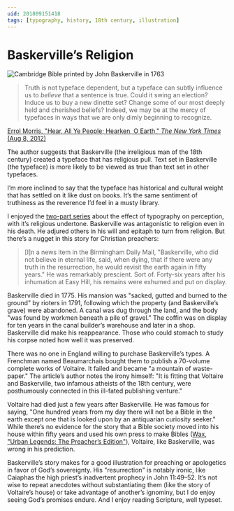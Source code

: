 ```yaml
---
uid: 201809151418
tags: [typography, history, 18th century, illustration]
---
```


# Baskerville’s Religion

![Cambridge Bible printed by John Baskerville in 1763](https://upload.wikimedia.org/wikipedia/en/1/1d/Basker%27s_bible.jpg)

> Truth is not typeface dependent, but a typeface can subtly influence us to *believe* that a sentence is true. Could it swing an election? Induce us to buy a new dinette set? Change some of our most deeply held and cherished beliefs? Indeed, we may be at the mercy of typefaces in ways that we are only dimly beginning to recognize.

[Errol Morris, "Hear, All Ye People; Hearken, O Earth," *The New York Times* (Aug 8, 2012)](https://opinionator.blogs.nytimes.com/2012/08/08/hear-all-ye-people-hearken-o-earth/)

The author suggests that Baskerville (the irreligious man of the 18th century) created a typeface that has religious pull. Text set in Baskerville (the typeface) is more likely to be viewed as true than text set in other typefaces.

I’m more inclined to say that the typeface has historical and cultural weight that has settled on it like dust on books. It’s the same sentiment of truthiness as the reverence I’d feel in a musty library.

I enjoyed the [two-part series](https://opinionator.blogs.nytimes.com/2012/08/09/hear-all-ye-people-hearken-o-earth-part-2/) about the effect of typography on perception, with it’s religious undertone. Baskerville was antagonistic to religion even in his death. He adjured others in his will and epitaph to turn from religion. But there’s a nugget in this story for Christian preachers:

> [I]n a news item in the Birmingham Daily Mail, "Baskerville, who did not believe in eternal life, said, when dying, that if there were any truth in the resurrection, he would revisit the earth again in fifty years." He was remarkably prescient. Sort of. Forty-six years after his inhumation at Easy Hill, his remains were exhumed and put on display.

Baskerville died in 1775. His mansion was "sacked, gutted and burned to the ground" by rioters in 1791, following which the property (and Baskerville’s grave) were abandoned. A canal was dug through the land, and the body "was found by workmen beneath a pile of gravel." The coffin was on display for ten years in the canal builder’s warehouse and later in a shop. Baskerville did make his reappearance. Those who could stomach to study his corpse noted how well it was preserved.

There was no one in England willing to purchase Baskerville’s types. A Frenchman named Beaumarchais bought them to publish a 70-volume complete works of Voltaire. It failed and became "a mountain of waste-paper." The article’s author notes the irony himself: "It is fitting that Voltaire and Baskerville, two infamous atheists of the 18th century, were posthumously connected in this ill-fated publishing venture."

Voltaire had died just a few years after Baskerville. He was famous for saying, "One hundred years from my day there will not be a Bible in the earth except one that is looked upon by an antiquarian curiosity seeker." While there’s no evidence for the story that a Bible society moved into his house within fifty years and used his own press to make Bibles ([Wax, "Urban Legends: The Preacher’s Edition"](https://www.thegospelcoalition.org/blogs/trevin-wax/urban-legends-the-preachers-edition/)), Voltaire, like Baskerville, was wrong in his prediction.

Baskerville’s story makes for a good illustration for preaching or apologetics in favor of God’s sovereignty. His "resurrection" is notably ironic, like Caiaphas the high priest’s inadvertent prophecy in John 11:49–52. It’s not wise to repeat anecdotes without substantiating them (like the story of Voltaire’s house) or take advantage of another’s ignominy, but I do enjoy seeing God’s promises endure. And I enjoy reading Scripture, well typeset.

